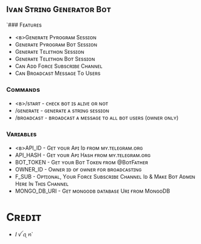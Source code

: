 ## Iᴠᴀɴ Sᴛʀɪɴɢ Gᴇɴᴇʀᴀᴛᴏʀ Bᴏᴛ 
 
`### Fᴇᴀᴛᴜʀᴇs

- <ʙ>Gᴇɴᴇʀᴀᴛᴇ Pʏʀᴏɢʀᴀᴍ Sᴇssɪᴏɴ
- Gᴇɴᴇʀᴀᴛᴇ Pʏʀᴏɢʀᴀᴍ Bᴏᴛ Sᴇssɪᴏɴ
- Gᴇɴᴇʀᴀᴛᴇ Tᴇʟᴇᴛʜᴏɴ Sᴇssɪᴏɴ
- Gᴇɴᴇʀᴀᴛᴇ Tᴇʟᴇᴛʜᴏɴ Bᴏᴛ Sᴇssɪᴏɴ
- Cᴀɴ Aᴅᴅ Fᴏʀᴄᴇ Sᴜʙsᴄʀɪʙᴇ Cʜᴀɴɴᴇʟ
- Cᴀɴ Bʀᴏᴀᴅᴄᴀsᴛ Mᴇssᴀɢᴇ Tᴏ Usᴇʀs

### Cᴏᴍᴍᴀɴᴅs

- <ʙ>/sᴛᴀʀᴛ - ᴄʜᴇᴄᴋ ʙᴏᴛ ɪs ᴀʟɪᴠᴇ ᴏʀ ɴᴏᴛ
- /ɢᴇɴᴇʀᴀᴛᴇ - ɢᴇɴᴇʀᴀᴛᴇ ᴀ sᴛʀɪɴɢ sᴇssɪᴏɴ 
- /ʙʀᴏᴀᴅᴄᴀsᴛ - ʙʀᴏᴀᴅᴄᴀsᴛ ᴀ ᴍᴇssᴀɢᴇ ᴛᴏ ᴀʟʟ ʙᴏᴛ ᴜsᴇʀs (ᴏᴡɴᴇʀ ᴏɴʟʏ)

###  Vᴀʀɪᴀʙʟᴇs

- <ʙ>API_ID - Gᴇᴛ ʏᴏᴜʀ Aᴘɪ Iᴅ ғʀᴏᴍ ᴍʏ.ᴛᴇʟᴇɢʀᴀᴍ.ᴏʀɢ
- API_HASH - Gᴇᴛ ʏᴏᴜʀ Aᴘɪ Hᴀsʜ ғʀᴏᴍ ᴍʏ.ᴛᴇʟᴇɢʀᴀᴍ.ᴏʀɢ
- BOT_TOKEN - Gᴇᴛ ʏᴏᴜʀ Bᴏᴛ Tᴏᴋᴇɴ ғʀᴏᴍ @BᴏᴛFᴀᴛʜᴇʀ
- OWNER_ID - Oᴡɴᴇʀ ɪᴅ ᴏғ ᴏᴡɴᴇʀ ғᴏʀ ʙʀᴏᴀᴅᴄᴀsᴛɪɴɢ
- F_SUB - Oᴘᴛɪᴏɴᴀʟ, Yᴏᴜʀ Fᴏʀᴄᴇ Sᴜʙsᴄʀɪʙᴇ Cʜᴀɴɴᴇʟ Iᴅ & Mᴀᴋᴇ Bᴏᴛ Aᴅᴍɪɴ Hᴇʀᴇ Iɴ Tʜɪs Cʜᴀɴɴᴇʟ 
- MONGO_DB_URI - Gᴇᴛ ᴍᴏɴɢᴏᴅʙ ᴅᴀᴛᴀʙᴀsᴇ Uʀɪ ғʀᴏᴍ MᴏɴɢᴏDB 

# Cʀᴇᴅɪᴛ 

 - 𝐼 ꪜ ꪖ ꪀ`
